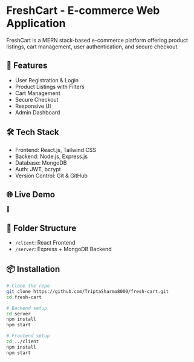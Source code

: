 # FreshCart - E-commerce Web Application

FreshCart is a MERN stack-based e-commerce platform offering product listings, cart management, user authentication, and secure checkout.

## 🚀 Features
- User Registration & Login
- Product Listings with Filters
- Cart Management
- Secure Checkout
- Responsive UI
- Admin Dashboard

## 🛠️ Tech Stack
- Frontend: React.js, Tailwind CSS
- Backend: Node.js, Express.js
- Database: MongoDB
- Auth: JWT, bcrypt
- Version Control: Git & GitHub

## 🌐 Live Demo
🔗 

## 📁 Folder Structure
- `/client`: React Frontend
- `/server`: Express + MongoDB Backend

## 📦 Installation

```bash
# Clone the repo
git clone https://github.com/TriptaSharma8000/fresh-cart.git
cd fresh-cart

# Backend setup
cd server
npm install
npm start

# Frontend setup
cd ../client
npm install
npm start
